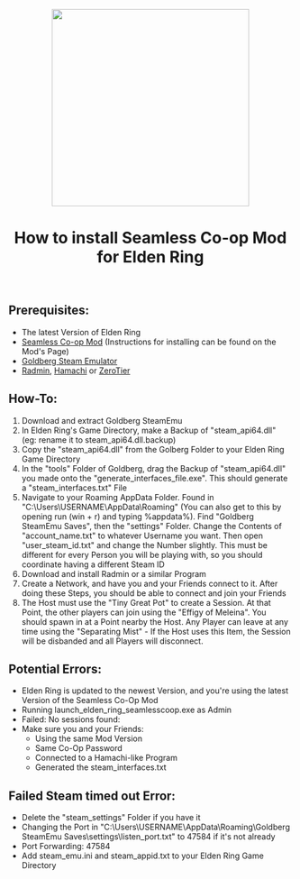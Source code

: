 <p align="center"><img src="https://i.ibb.co/RpNDzZG/Elden-Ring.png" width="350"></a>
<h1 align="center"><b>How to install Seamless Co-op Mod for Elden Ring</b></h1>
<br />

## Prerequisites:
* The latest Version of Elden Ring
* [Seamless Co-op Mod](https://www.nexusmods.com/eldenring/mods/510) (Instructions for installing can be found on the Mod's Page)
* [Goldberg Steam Emulator](https://mr_goldberg.gitlab.io/goldberg_emulator/)
* [Radmin](https://www.radmin-vpn.com/), [Hamachi](https://www.vpn.net/) or [ZeroTier](https://www.zerotier.com/) 

## How-To:
1. Download and extract Goldberg SteamEmu
2. In Elden Ring's Game Directory, make a Backup of "steam_api64.dll" (eg: rename it to steam_api64.dll.backup)
3. Copy the "steam_api64.dll" from the Golberg Folder to your Elden Ring Game Directory
4. In the "tools" Folder of Goldberg, drag the Backup of "steam_api64.dll" you made onto the "generate_interfaces_file.exe". This should generate a "steam_interfaces.txt" File
5. Navigate to your Roaming AppData Folder. Found in "C:\Users\USERNAME\AppData\Roaming" (You can also get to this by opening run (win + r) and typing %appdata%).
Find "Goldberg SteamEmu Saves", then the "settings" Folder. Change the Contents of "account_name.txt" to whatever Username you want. 
Then open "user_steam_id.txt" and change the Number slightly. This must be different for every Person you will be playing with, so you should coordinate having a different Steam ID
6. Download and install Radmin or a similar Program
7. Create a Network, and have you and your Friends connect to it. After doing these Steps, you should be able to connect and join your Friends
8. The Host must use the "Tiny Great Pot" to create a Session. At that Point, the other players can join using the "Effigy of Meleina". 
You should spawn in at a Point nearby the Host. Any Player can leave at any time using the "Separating Mist" - If the Host uses this Item, the Session will be disbanded and all Players will disconnect.

## Potential Errors:
* Elden Ring is updated to the newest Version, and you're using the latest Version of the Seamless Co-Op Mod
* Running launch_elden_ring_seamlesscoop.exe as Admin
* Failed: No sessions found:
* Make sure you and your Friends:
  * Using the same Mod Version
  * Same Co-Op Password
  * Connected to a Hamachi-like Program
  * Generated the steam_interfaces.txt

## Failed Steam timed out Error:
* Delete the "steam_settings" Folder if you have it
* Changing the Port in "C:\Users\USERNAME\AppData\Roaming\Goldberg SteamEmu Saves\settings\listen_port.txt" to 47584 if it's not already
* Port Forwarding: 47584
* Add steam_emu.ini and steam_appid.txt to your Elden Ring Game Directory
